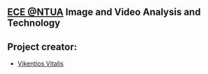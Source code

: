 ## [ECE @NTUA](https://www.ece.ntua.gr/en/undergraduate/info) Image and Video Analysis and Technology
## Project creator:
- [Vikentios Vitalis](https://github.com/VikentiosVitalis)
